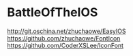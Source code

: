 # BattleOfTheIOS
http://git.oschina.net/zhuchaowe/EasyIOS
https://github.com/zhuchaowe/FontIcon
https://github.com/CoderXSLee/IconFont

